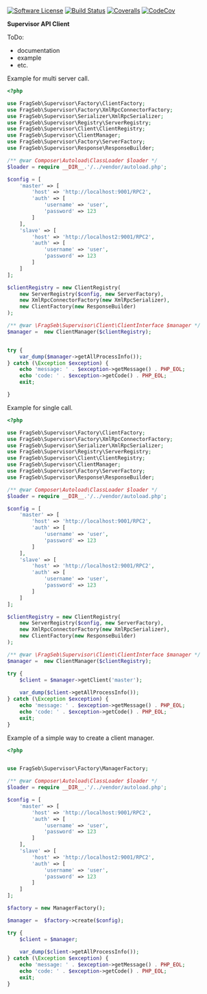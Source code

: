[![Software License](https://img.shields.io/badge/license-MIT-brightgreen.svg?style=flat-square)](LICENSE)
[![Build Status](https://travis-ci.org/frag-seb/supervisor-client.svg?branch=master)](https://travis-ci.org/frag-seb/supervisor-client)
[![Coveralls](https://coveralls.io/repos/github/frag-seb/supervisor-client/badge.svg?branch=master)](https://coveralls.io/github/frag-seb/supervisor-client?branch=master)
[![CodeCov](https://codecov.io/gh/frag-seb/supervisor-client/branch/master/graph/badge.svg)](https://codecov.io/gh/frag-seb/supervisor-cliente)


**Supervisor API Client**

ToDo:
- documentation
- example
- etc.


Example for multi server call. 
```php
<?php

use FragSeb\Supervisor\Factory\ClientFactory;
use FragSeb\Supervisor\Factory\XmlRpcConnectorFactory;
use FragSeb\Supervisor\Serializer\XmlRpcSerializer;
use FragSeb\Supervisor\Registry\ServerRegistry;
use FragSeb\Supervisor\Client\ClientRegistry;
use FragSeb\Supervisor\ClientManager;
use FragSeb\Supervisor\Factory\ServerFactory;
use FragSeb\Supervisor\Response\ResponseBuilder;

/** @var Composer\Autoload\ClassLoader $loader */
$loader = require __DIR__.'/../vendor/autoload.php';

$config = [
    'master' => [
        'host' => 'http://localhost:9001/RPC2',
        'auth' => [
            'username' => 'user',
            'password' => 123
        ]
    ],
    'slave' => [
        'host' => 'http://localhost2:9001/RPC2',
        'auth' => [
            'username' => 'user',
            'password' => 123
        ]
    ]
];

$clientRegistry = new ClientRegistry(
    new ServerRegistry($config, new ServerFactory),
    new XmlRpcConnectorFactory(new XmlRpcSerializer),
    new ClientFactory(new ResponseBuilder)
);

/** @var \FragSeb\Supervisor\Client\ClientInterface $manager */
$manager =  new ClientManager($clientRegistry);


try {
    var_dump($manager->getAllProcessInfo());
} catch (\Exception $exception) {
    echo 'message: ' . $exception->getMessage() . PHP_EOL;
    echo 'code: ' . $exception->getCode() . PHP_EOL;
    exit;

}

```

Example for single call.
```php
<?php

use FragSeb\Supervisor\Factory\ClientFactory;
use FragSeb\Supervisor\Factory\XmlRpcConnectorFactory;
use FragSeb\Supervisor\Serializer\XmlRpcSerializer;
use FragSeb\Supervisor\Registry\ServerRegistry;
use FragSeb\Supervisor\Client\ClientRegistry;
use FragSeb\Supervisor\ClientManager;
use FragSeb\Supervisor\Factory\ServerFactory;
use FragSeb\Supervisor\Response\ResponseBuilder;

/** @var Composer\Autoload\ClassLoader $loader */
$loader = require __DIR__.'/../vendor/autoload.php';

$config = [
    'master' => [
        'host' => 'http://localhost:9001/RPC2',
        'auth' => [
            'username' => 'user',
            'password' => 123
        ]
    ],
    'slave' => [
        'host' => 'http://localhost2:9001/RPC2',
        'auth' => [
            'username' => 'user',
            'password' => 123
        ]
    ]
];

$clientRegistry = new ClientRegistry(
    new ServerRegistry($config, new ServerFactory),
    new XmlRpcConnectorFactory(new XmlRpcSerializer),
    new ClientFactory(new ResponseBuilder)
);

/** @var \FragSeb\Supervisor\Client\ClientInterface $manager */
$manager =  new ClientManager($clientRegistry);

try {
    $client = $manager->getClient('master');
    
    var_dump($client->getAllProcessInfo());
} catch (\Exception $exception) {
    echo 'message: ' . $exception->getMessage() . PHP_EOL;
    echo 'code: ' . $exception->getCode() . PHP_EOL;
    exit;
}

```

Example of a simple way to create a client manager.
```php
<?php


use FragSeb\Supervisor\Factory\ManagerFactory;

/** @var Composer\Autoload\ClassLoader $loader */
$loader = require __DIR__.'/../vendor/autoload.php';

$config = [
    'master' => [
        'host' => 'http://localhost:9001/RPC2',
        'auth' => [
            'username' => 'user',
            'password' => 123
        ]
    ],
    'slave' => [
        'host' => 'http://localhost2:9001/RPC2',
        'auth' => [
            'username' => 'user',
            'password' => 123
        ]
    ]
];

$factory = new ManagerFactory();

$manager =  $factory->create($config);

try {
    $client = $manager;
    
    var_dump($client->getAllProcessInfo());
} catch (\Exception $exception) {
    echo 'message: ' . $exception->getMessage() . PHP_EOL;
    echo 'code: ' . $exception->getCode() . PHP_EOL;
    exit;
}

```

